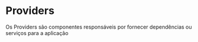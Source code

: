 # Providers

Os Providers são componentes responsáveis por fornecer dependências ou serviços para a aplicação

